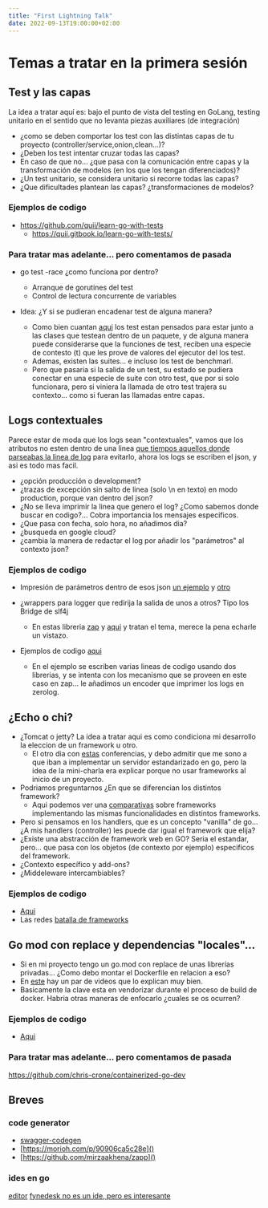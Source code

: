 ```yaml
---
title: "First Lightning Talk"
date: 2022-09-13T19:00:00+02:00
---
```


# Temas a tratar en la primera sesión

## Test y las capas
La idea a tratar aquí es: bajo el punto de vista del testing en GoLang, testing unitario en el sentido que no levanta piezas auxiliares (de integración)

- ¿como se deben comportar los test con las distintas capas de tu proyecto (controller/service,onion,clean...)?
- ¿Deben los test intentar cruzar todas las capas?
- En caso de que no... ¿que pasa con la comunicación entre capas y la transformación de modelos (en los que los tengan diferenciados)?
- ¿Un test unitario, se considera unitario si recorre todas las capas?
- ¿Que dificultades plantean las capas? ¿transformaciones de modelos?

### Ejemplos de codigo 
* https://github.com/quii/learn-go-with-tests
    * https://quii.gitbook.io/learn-go-with-tests/

### Para tratar mas adelante... pero comentamos de pasada
* go test -race ¿como funciona por dentro?
    * Arranque de gorutines del test
    * Control de lectura concurrente de variables

* Idea: ¿Y si se pudieran encadenar test de alguna manera?
    * Como bien cuantan [aqui](https://stackoverflow.com/questions/59064256/is-it-possible-to-call-a-test-func-from-another-file-to-start-the-testing) los test estan pensados para estar junto a las clases que testean dentro de un paquete, y de alguna manera puede considerarse que la funciones de test, reciben una especie de contesto (t) que les prove de valores del ejecutor del los test.
    * Ademas, existen las suites... e incluso los test de benchmarl.
    * Pero que pasaria si la salida de un test, su estado se pudiera conectar en una especie de suite con otro test, que por si solo funcionara, pero si viniera la llamada de otro test trajera su contexto... como si fueran las llamadas entre capas.

## Logs contextuales
Parece estar de moda que los logs sean "contextuales", vamos que los atributos no esten dentro de una linea [que tiempos aquellos donde parseabas la linea de log](https://www.elastic.co/guide/en/logstash/current/plugins-filters-grok.html) para evitarlo, ahora los logs se escriben el json, y asi es todo mas facil.

- ¿opción producción o development? 
- ¿trazas de excepción sin salto de linea (solo \n en texto) en modo production, porque van dentro del json?
- ¿No se lleva imprimir la linea que genero el log? ¿Como sabemos donde buscar en codigo?... Cobra importancia los mensajes especificos.
- ¿Que pasa con fecha, solo hora, no añadimos dia?
- ¿busqueda en google cloud?
- ¿cambia la manera de redactar el log por añadir los "parámetros" al contexto json?

### Ejemplos de codigo 
- Impresión de parámetros dentro de esos json [un ejemplo](https://golangbyexample.com/print-struct-variables-golang/) y [otro](https://gosamples.dev/print-struct-variables/)

- ¿wrappers para logger que redirija la salida de unos a otros? Tipo los Bridge de slf4j
    - En estas libreria [zap](https://github.com/uber-go/zap/issues/654) y [aqui](https://stackoverflow.com/questions/70512120/how-to-access-fields-in-zap-hooks) y tratan el tema, merece la pena echarle un vistazo. 

- Ejemplos de codigo [aqui](https://github.com/equilibristofgo/sandbox/tree/main/01_bridge_logging/README.md)
    - En el ejemplo se escriben varias lineas de codigo usando dos librerias, y se intenta con los mecanismo que se proveen en este caso en zap... le añadimos un encoder que imprimer los logs en zerolog.

## ¿Echo o chi? 
- ¿Tomcat o jetty? La idea a tratar aqui es como condiciona mi desarrollo la eleccion de un framework u otro.
    - El otro dia con [estas](https://youtu.be/JDRPfIlNqEs) conferencias, y debo admitir que me sono a que iban a implementar un servidor estandarizado en go, pero la idea de la mini-charla era explicar porque no usar frameworks al inicio de un proyecto.
- Podriamos preguntarnos ¿En que se diferencian los distintos framework?
    - Aqui podemos ver una [comparativas](https://github.com/CoderVlogger/go-web-frameworks) sobre frameworks implementando las mismas funcionalidades en distintos frameworks.
- Pero si pensamos en los handlers, que es un concepto "vanilla" de go... ¿A mis handlers (controller) les puede dar igual el framework que elija? 
- ¿Existe una abstracción de framework web en GO? Seria el estandar, pero... que pasa con los objetos (de contexto por ejemplo) especificos del framework. 
- ¿Contexto específico y add-ons? 
- ¿Middeleware intercambiables?

### Ejemplos de codigo
- [Aqui](https://github.com/equilibristofgo/sandbox/tree/main/02_echo_chi/README.md)
- Las redes [batalla de frameworks](https://twitter.com/preslavrachev/status/1557739724286349312)

## Go mod con replace y dependencias "locales"... 
- Si en mi proyecto tengo un go.mod con replace de unas librerías privadas... ¿Como debo montar el Dockerfile en relacion a eso?
- En [este](https://www.codervlogger.com/dockerfile-for-a-go-project-with-mod-replace-directive/) hay un par de videos que lo explican muy bien.
- Basicamente la clave esta en vendorizar durante el proceso de build de docker. Habria otras maneras de enfocarlo ¿cuales se os ocurren?

### Ejemplos de codigo 
- [Aqui](https://github.com/equilibristofgo/sandbox/tree/main/03_mod_replace/README.md)

### Para tratar mas adelante... pero comentamos de pasada
https://github.com/chris-crone/containerized-go-dev

## Breves

### code generator
- [swagger-codegen](https://github.com/swagger-api/swagger-codegen)
- [https://morioh.com/p/90906ca5c28e]()
- [https://github.com/mirzaakhena/zapp]()

### ides en go
[editor](https://github.com/jmigpin/editor)
[fynedesk no es un ide, pero es interesante](https://github.com/fyne-io/fynedesk)
